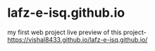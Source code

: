 # lafz-e-isq.github.io
 my first web project
 live preview of this project-https://vishal8433.github.io/lafz-e-isq.github.io/
